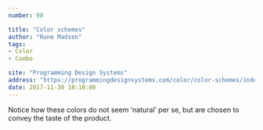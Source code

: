 ```yaml
---
number: 98

title: "Color schemes"
author: "Rune Madsen"
tags:
- Color
- Combo

site: "Programming Design Systems"
address: "https://programmingdesignsystems.com/color/color-schemes/index.html"
date: 2017-11-30 18:10:00
---
```


Notice how these colors do not seem ‘natural’ per se, but are chosen to convey the taste of the product.
